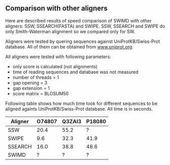 ## Comparison with other aligners

Here are described results of speed comparison of SWIMD with other aligners: SSW, SSEARCH(FASTA) and SWIPE.
SSW, SSEARCH and SWIPE do only Smith-Waterman alignment so we compared only for SW.

Aligners were tested by quering sequences against UniProtKB/Swiss-Prot database.
All of them can be obtained from www.uniprot.org.

All aligners were tested with following parameters:
* only score is calculated (not alignments)
* time of reading sequences and database was not measured
* number of threads = 1
* gap opening = 3
* gap extension = 1
* score matrix = BLOSUM50

Following table shows how much time took for different sequences to be aligned againts UniProtKB/Swiss-Prot database.
All time is in seconds.

| Aligner | O74807 | Q3ZAI3 | P18080 |
|---------|--------|--------|--------|
| SSW     |  20.4  |  55.2  |     ?  |
| SWIPE   |   9.6  |  32.3  |  41.9  |
| SSEARCH |  16.0  |  38.8  |  48.6  |
| SWIMD   |     ?  |     ?  |     ?  |
